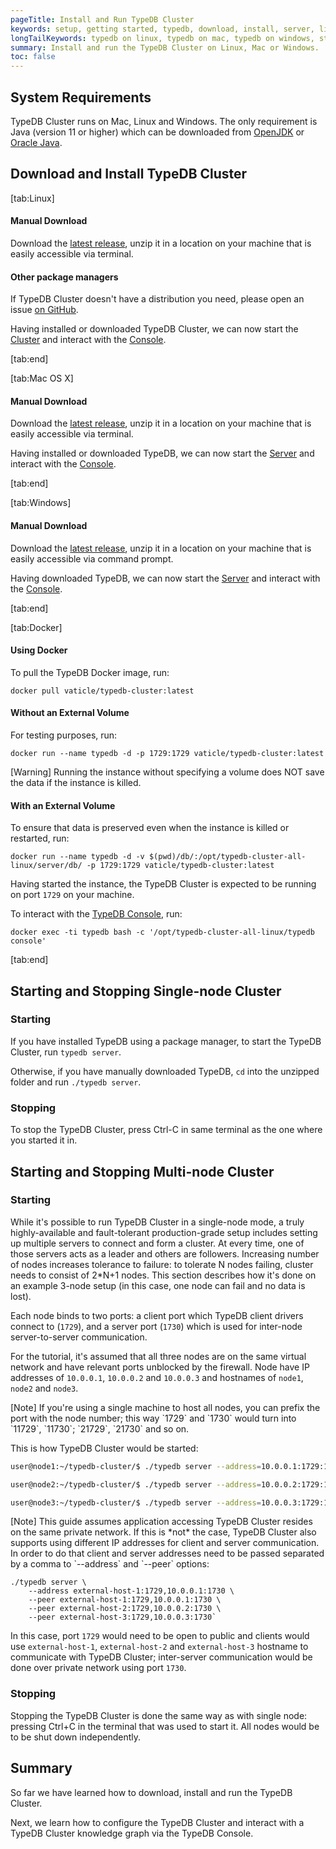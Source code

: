 ```yaml
---
pageTitle: Install and Run TypeDB Cluster
keywords: setup, getting started, typedb, download, install, server, linux, mac, windows, docker
longTailKeywords: typedb on linux, typedb on mac, typedb on windows, start typedb cluster
summary: Install and run the TypeDB Cluster on Linux, Mac or Windows.
toc: false
---
```


## System Requirements
TypeDB Cluster runs on Mac, Linux and Windows. The only requirement is Java (version 11 or higher) which can be downloaded from [OpenJDK](http://openjdk.java.net/install/) or [Oracle Java](https://www.oracle.com/java/technologies/javase-jdk15-downloads.html).

## Download and Install TypeDB Cluster

<div class="tabs light">
[tab:Linux]

#### Manual Download

Download the [latest release](https://repo.vaticle.com/#browse/browse:private-artifact), unzip it in a location on your machine that is easily accessible via terminal.

#### Other package managers

If TypeDB Cluster doesn't have a distribution you need, please open an issue [on GitHub](https://github.com/vaticle/typedb/issues).


Having installed or downloaded TypeDB Cluster, we can now start the [Cluster](#start-the-typedb-cluster) and interact with the [Console](../02-console/01-console.md).

[tab:end]

[tab:Mac OS X]

#### Manual Download
Download the [latest release](https://repo.vaticle.com/#browse/browse:private-artifact), unzip it in a location on your machine that is easily accessible via terminal.

Having installed or downloaded TypeDB, we can now start the [Server](#start-the-typedb-cluster) and interact with the [Console](../02-console/01-console.md).

[tab:end]

[tab:Windows]

#### Manual Download
Download the [latest release](https://repo.vaticle.com/#browse/browse:private-artifact), unzip it in a location on your machine that is easily accessible via command prompt.

Having downloaded TypeDB, we can now start the [Server](#start-the-typedb-cluster) and interact with the [Console](../02-console/01-console.md).

[tab:end]


[tab:Docker]

#### Using Docker

To pull the TypeDB Docker image, run:

```
docker pull vaticle/typedb-cluster:latest
```

#### Without an External Volume

For testing purposes, run:
```
docker run --name typedb -d -p 1729:1729 vaticle/typedb-cluster:latest
```

<div class="note">
[Warning]
Running the instance without specifying a volume does NOT save the data if the instance is killed.
</div>

#### With an External Volume

To ensure that data is preserved even when the instance is killed or restarted, run:

```
docker run --name typedb -d -v $(pwd)/db/:/opt/typedb-cluster-all-linux/server/db/ -p 1729:1729 vaticle/typedb-cluster:latest
```

Having started the instance, the TypeDB Cluster is expected to be running on port `1729` on your machine.

To interact with the [TypeDB Console](../02-console/01-console.md), run:

```
docker exec -ti typedb bash -c '/opt/typedb-cluster-all-linux/typedb console'
```
[tab:end]
</div>

## Starting and Stopping Single-node Cluster

### Starting

If you have installed TypeDB using a package manager, to start the TypeDB Cluster, run `typedb server`.

Otherwise, if you have manually downloaded TypeDB, `cd` into the unzipped folder and run `./typedb server`.


### Stopping

To stop the TypeDB Cluster, press Ctrl-C in same terminal as the one where you started it in.


## Starting and Stopping Multi-node Cluster

### Starting

While it's possible to run TypeDB Cluster in a single-node mode, a truly highly-available and fault-tolerant
production-grade setup includes setting up multiple servers to connect and form a cluster. At every time, one
of those servers acts as a leader and others are followers. Increasing number of nodes increases tolerance to
failure: to tolerate N nodes failing, cluster needs to consist of 2*N+1 nodes.
This section describes how it's done on an example 3-node setup (in this case, one node can fail and no data is lost).

Each node binds to two ports: a client port which TypeDB client drivers connect to (`1729`), and a server port (`1730`)
which is used for inter-node server-to-server communication.

For the tutorial, it's assumed that all three nodes are on the same virtual network and have relevant ports
unblocked by the firewall. Node have IP addresses of `10.0.0.1`, `10.0.0.2` and `10.0.0.3` and hostnames of
`node1`, `node2` and `node3`.

<div class="note">
[Note]
If you're using a single machine to host all nodes, you can prefix the port with the node number; this way
`1729` and `1730` would turn into `11729`, `11730`; `21729`, `21730` and so on.
</div>

This is how TypeDB Cluster would be started:

```bash
user@node1:~/typedb-cluster/$ ./typedb server --address=10.0.0.1:1729:1730 --peer 10.0.0.1:1729:1730 --peer 10.0.0.2:1729:1730 --peer 10.0.0.3:1729:1730

user@node2:~/typedb-cluster/$ ./typedb server --address=10.0.0.2:1729:1730 --peer 10.0.0.1:1729:1730 --peer 10.0.0.2:1729:1730 --peer 10.0.0.3:1729:1730

user@node3:~/typedb-cluster/$ ./typedb server --address=10.0.0.3:1729:1730 --peer 10.0.0.1:1729:1730 --peer 10.0.0.2:1729:1730 --peer 10.0.0.3:1729:1730
```  

<div class="note">
[Note]
This guide assumes application accessing TypeDB Cluster resides on the same private network. If this is *not* the case,
TypeDB Cluster also supports using different IP addresses for client and server communication. In order to do that client
and server addresses need to be passed separated by a comma to `--address` and `--peer` options:

```
./typedb server \
    --address external-host-1:1729,10.0.0.1:1730 \
    --peer external-host-1:1729,10.0.0.1:1730 \
    --peer external-host-2:1729,10.0.0.2:1730 \
    --peer external-host-3:1729,10.0.0.3:1730`
```

In this case, port `1729` would need to be open to public and clients would use
`external-host-1`, `external-host-2` and `external-host-3` hostname to communicate with TypeDB Cluster;
inter-server communication would be done over private network using port `1730`.
</div>

### Stopping

Stopping the TypeDB Cluster is done the same way as with single node: pressing Ctrl+C in the terminal that was used to start it.
All nodes would be to be shut down independently.

## Summary
So far we have learned how to download, install and run the TypeDB Cluster.

Next, we learn how to configure the TypeDB Cluster and interact with a TypeDB Cluster knowledge graph via the TypeDB Console.
